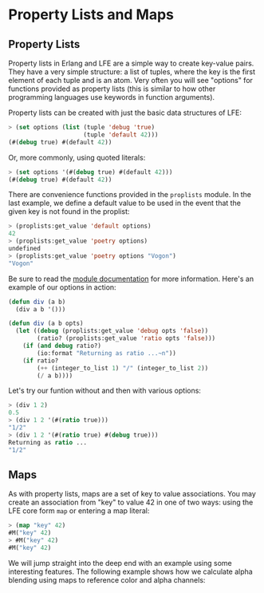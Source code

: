 # Property Lists and Maps

## Property Lists

Property lists in Erlang and LFE are a simple way to create key-value pairs. They have a very simple structure: a list of tuples, where the key is the first element of each tuple and is an atom. Very often you will see "options" for functions provided as property lists (this is similar to how other programming languages use keywords in function arguments).

Property lists can be created with just the basic data structures of LFE:

```lisp
> (set options (list (tuple 'debug 'true)
                     (tuple 'default 42)))
(#(debug true) #(default 42))
```

Or, more commonly, using quoted literals:

```lisp
> (set options '(#(debug true) #(default 42)))
(#(debug true) #(default 42))
```

There are convenience functions provided in the ``proplists`` module. In the last example, we define a default value to be used in the event that the given key is not found in the proplist:

```lisp
> (proplists:get_value 'default options)
42
> (proplists:get_value 'poetry options)
undefined
> (proplists:get_value 'poetry options "Vogon")
"Vogon"
```

Be sure to read the [module documentation](http://www.erlang.org/doc/man/proplists.html) for more information. Here's an example of our options in action:

```lisp
(defun div (a b)
  (div a b '()))

(defun div (a b opts)
  (let ((debug (proplists:get_value 'debug opts 'false))
        (ratio? (proplists:get_value 'ratio opts 'false)))
    (if (and debug ratio?)
        (io:format "Returning as ratio ...~n"))
    (if ratio?
        (++ (integer_to_list 1) "/" (integer_to_list 2))
        (/ a b))))
```

Let's try our funtion without and then with various options:

```lisp
> (div 1 2)
0.5
> (div 1 2 '(#(ratio true)))
"1/2"
> (div 1 2 '(#(ratio true) #(debug true)))
Returning as ratio ...
"1/2"
```

## Maps

As with property lists, maps are a set of key to value associations. You may create an association from "key" to value 42 in one of two ways: using the LFE core form ``map`` or entering a map literal:

```lisp
> (map "key" 42)
#M("key" 42)
> #M("key" 42)
#M("key" 42)
```

We will jump straight into the deep end with an example using some interesting features. The following example shows how we calculate alpha blending using maps to reference color and alpha channels:

```lisp

```

